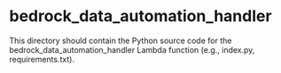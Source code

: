 # bedrock_data_automation_handler

This directory should contain the Python source code for the bedrock_data_automation_handler Lambda function (e.g., index.py, requirements.txt). 